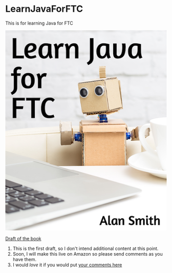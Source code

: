 # LearnJavaForFTC
This is for learning Java for FTC

![Book Cover](BookCover.png)

[Draft of the book](LearnJavaForFTC.pdf)

1. This is the first draft, so I don't intend additional content at this point. 
2. Soon, I will make this live on Amazon so please send comments as you have them.
3. I would *love* it if you would put [your comments here](https://github.com/alan412/LearnJavaForFTC/issues/new?assignees=&labels=&template=book-comments.md&title=)   